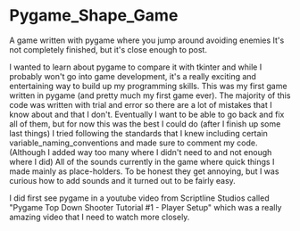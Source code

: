 # Pygame_Shape_Game
A game written with pygame where you jump around avoiding enemies
It's not completely finished, but it's close enough to post.

I wanted to learn about pygame to compare it with tkinter and while I probably won't go into game development, it's a really exciting and entertaining way to build up my programming skills.
This was my first game written in pygame (and pretty much my first game ever). The majority of this code was written with trial and error so there are a lot of mistakes that I know about and that I don't. Eventually I want to be able to go back and fix all of them, but for now this was the best I could do (after I finish up some last things)
I tried following the standards that I knew including certain variable_naming_conventions and made sure to comment my code. (Although I added way too many where I didn't need to and not enough where I did)
All of the sounds currently in the game where quick things I made mainly as place-holders. To be honest they get annoying, but I was curious how to add sounds and it turned out to be fairly easy.

I did first see pygame in a youtube video from Scriptline Studios called "Pygame Top Down Shooter Tutorial #1 - Player Setup" which was a really amazing video that I need to watch more closely.
